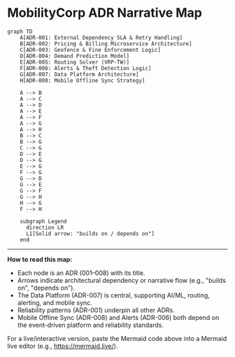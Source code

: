 # MobilityCorp ADR Narrative Map

```mermaid
graph TD
    A[ADR-001: External Dependency SLA & Retry Handling]
    B[ADR-002: Pricing & Billing Microservice Architecture]
    C[ADR-003: Geofence & Fine Enforcement Logic]
    D[ADR-004: Demand Prediction Model]
    E[ADR-005: Routing Solver (VRP-TW)]
    F[ADR-006: Alerts & Theft Detection Logic]
    G[ADR-007: Data Platform Architecture]
    H[ADR-008: Mobile Offline Sync Strategy]

    A --> B
    A --> C
    A --> D
    A --> E
    A --> F
    A --> G
    A --> H
    B --> C
    B --> G
    C --> G
    D --> E
    D --> G
    E --> G
    F --> G
    G --> D
    G --> E
    G --> F
    G --> H
    H --> G
    F --> H

    subgraph Legend
      direction LR
      L1[Solid arrow: "builds on / depends on"]
    end
```

---

**How to read this map:**
- Each node is an ADR (001–008) with its title.
- Arrows indicate architectural dependency or narrative flow (e.g., "builds on", "depends on").
- The Data Platform (ADR-007) is central, supporting AI/ML, routing, alerting, and mobile sync.
- Reliability patterns (ADR-001) underpin all other ADRs.
- Mobile Offline Sync (ADR-008) and Alerts (ADR-006) both depend on the event-driven platform and reliability standards.

For a live/interactive version, paste the Mermaid code above into a Mermaid live editor (e.g., https://mermaid.live/).
